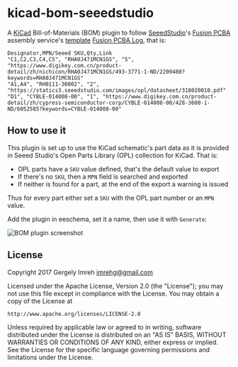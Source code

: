 # kicad-bom-seeedstudio

A [KiCad](https://kicad-pcb.org) Bill-of-Materials (BOM) plugin to follow
[SeeedStudio](https://www.seedstudio.com)'s [Fusion PCBA](https://www.seeedstudio.com/fusion_pcb.html)
assembly service's [template](https://statics3.seeedstudio.com/files/20184/2018.xlsx) [Fusion PCBA Log](http://support.seeedstudio.com/knowledgebase/articles/1886734-how-do-i-prepare-the-bill-of-materials-bom-file),
that is:

```
Designator,MPN/Seeed SKU,Qty,Link
"C1,C2,C3,C4,C5", "RHA0J471MCN1GS", "5", "https://www.digikey.com.cn/product-detail/zh/nichicon/RHA0J471MCN1GS/493-3771-1-ND/2209480?keywords=RHA0J471MCN1GS"
"A1,A4", "RH0111-30002", "2", "https://statics3.seeedstudio.com/images/opl/datasheet/318020010.pdf"
"D1", "CYBLE-014008-00", "1", "https://www.digikey.com.cn/product-detail/zh/cypress-semiconductor-corp/CYBLE-014008-00/428-3600-1-ND/6052585?keywords=CYBLE-014008-00"
```

## How to use it

This plugin is set up to use the KiCad schematic's part data as it is
provided in Seeed Studio's Open Parts Library (OPL) collection for KiCad. That is:

* OPL parts have a `SKU` value defined, that's the default value to export
* If there's no `SKU`, then a `MPN` field is searched and exported
* If neither is found for a part, at the end of the export a warning is issued

Thus for every part either set a `SKU` with the OPL part number or an `MPN`
value.

Add the plugin in eeschema, set it a name, then use it with `Generate`:

![BOM plugin screenshot](img/bom_plugin.png)

## License

Copyright 2017 Gergely Imreh <imrehg@gmail.com>

Licensed under the Apache License, Version 2.0 (the "License");
you may not use this file except in compliance with the License.
You may obtain a copy of the License at

    http://www.apache.org/licenses/LICENSE-2.0

Unless required by applicable law or agreed to in writing, software
distributed under the License is distributed on an "AS IS" BASIS,
WITHOUT WARRANTIES OR CONDITIONS OF ANY KIND, either express or implied.
See the License for the specific language governing permissions and
limitations under the License.
